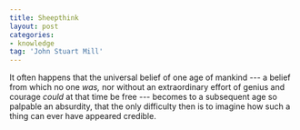 ```yaml
---
title: Sheepthink
layout: post
categories:
- knowledge
tag: 'John Stuart Mill'
---
```


It often happens that the universal belief of one age of mankind --- a belief from which no one *was,* nor without an extraordinary effort of genius and courage *could* at that time be free --- becomes to a subsequent age so palpable an absurdity, that the only difficulty then is to imagine how such a thing can ever have appeared credible.